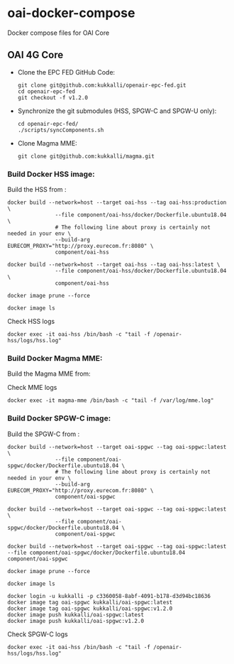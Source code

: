 # oai-docker-compose
Docker compose files for OAI Core


## OAI 4G Core
- Clone the EPC FED GitHub Code:
  ```
  git clone git@github.com:kukkalli/openair-epc-fed.git
  cd openair-epc-fed
  git checkout -f v1.2.0
  ```

- Synchronize the git submodules (HSS, SPGW-C and SPGW-U only):
  ```
  cd openair-epc-fed/
  ./scripts/syncComponents.sh
  
  ```

- Clone Magma MME:
  ```
  git clone git@github.com:kukkalli/magma.git
  ```


### Build Docker HSS image:
Build the HSS from :
```
docker build --network=host --target oai-hss --tag oai-hss:production \
               --file component/oai-hss/docker/Dockerfile.ubuntu18.04 \
               # The following line about proxy is certainly not needed in your env \
               --build-arg EURECOM_PROXY="http://proxy.eurecom.fr:8080" \
               component/oai-hss

docker build --network=host --target oai-hss --tag oai-hss:latest \
               --file component/oai-hss/docker/Dockerfile.ubuntu18.04 \
               component/oai-hss

docker image prune --force

docker image ls
```

Check HSS logs
```
docker exec -it oai-hss /bin/bash -c "tail -f /openair-hss/logs/hss.log"
```


### Build Docker Magma MME:
Build the Magma MME from:

Check MME logs
```
docker exec -it magma-mme /bin/bash -c "tail -f /var/log/mme.log"
```


### Build Docker SPGW-C image:
Build the SPGW-C from :
```
docker build --network=host --target oai-spgwc --tag oai-spgwc:latest \
               --file component/oai-spgwc/docker/Dockerfile.ubuntu18.04 \
               # The following line about proxy is certainly not needed in your env \
               --build-arg EURECOM_PROXY="http://proxy.eurecom.fr:8080" \
               component/oai-spgwc

docker build --network=host --target oai-spgwc --tag oai-spgwc:latest \
               --file component/oai-spgwc/docker/Dockerfile.ubuntu18.04 \
               component/oai-spgwc
               
docker build --network=host --target oai-spgwc --tag oai-spgwc:latest --file component/oai-spgwc/docker/Dockerfile.ubuntu18.04 component/oai-spgwc

docker image prune --force

docker image ls

docker login -u kukkalli -p c3360058-8abf-4091-b178-d3d94bc18636
docker image tag oai-spgwc kukkalli/oai-spgwc:latest
docker image tag oai-spgwc kukkalli/oai-spgwc:v1.2.0
docker image push kukkalli/oai-spgwc:latest
docker image push kukkalli/oai-spgwc:v1.2.0
```

Check SPGW-C logs
```
docker exec -it oai-hss /bin/bash -c "tail -f /openair-hss/logs/hss.log"
```


